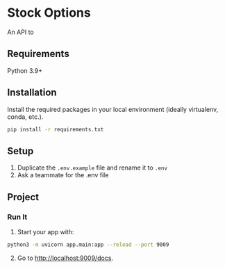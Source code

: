 # Stock Options
An API to    

## Requirements

Python 3.9+

## Installation
Install the required packages in your local environment (ideally virtualenv, conda, etc.).

```sh
pip install -r requirements.txt
```

## Setup
1. Duplicate the `.env.example` file and rename it to `.env`
2. Ask a teammate for the .env file



## Project

### Run It

1. Start your app with:

```sh
python3 -m uvicorn app.main:app --reload --port 9009
```

2. Go to [http://localhost:9009/docs](http://localhost:8000/docs).




